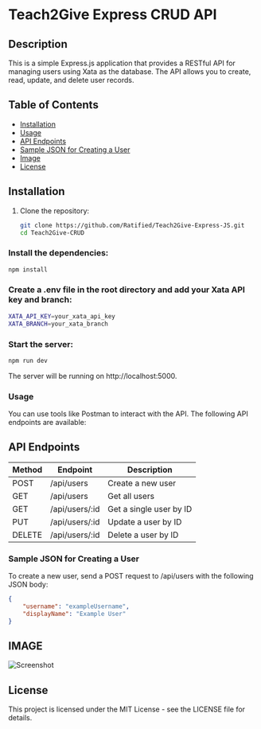 # Teach2Give Express CRUD API

## Description

This is a simple Express.js application that provides a RESTful API for managing users using Xata as the database. The API allows you to create, read, update, and delete user records.

## Table of Contents

- [Installation](#installation)
- [Usage](#usage)
- [API Endpoints](#api-endpoints)
- [Sample JSON for Creating a User](#sample-json-for-creating-a-user)
- [Image](#image)
- [License](#license)

## Installation

1. Clone the repository:
   ```bash
   git clone https://github.com/Ratified/Teach2Give-Express-JS.git
   cd Teach2Give-CRUD
    ```
### Install the dependencies:
```bash
npm install
```

### Create a .env file in the root directory and add your Xata API key and branch:
```bash
XATA_API_KEY=your_xata_api_key
XATA_BRANCH=your_xata_branch
```

### Start the server:
```bash
npm run dev
```
The server will be running on http://localhost:5000.

### Usage
You can use tools like Postman to interact with the API. The following API endpoints are available:

## API Endpoints
| Method  |	Endpoint  |	Description |
| ------  | --------  | ----------- |
|  POST	  |/api/users	  |  Create a new user|
| GET	  | /api/users    |	Get all users
| GET	  | /api/users/:id | Get a single user by ID
| PUT	| /api/users/:id	| Update a user by ID
| DELETE |	/api/users/:id | Delete a user by ID

### Sample JSON for Creating a User
To create a new user, send a POST request to /api/users with the following JSON body:
```json
{
    "username": "exampleUsername",
    "displayName": "Example User"
}
```

## IMAGE
![Screenshot]('./src/assets/images/screenshot.png')

## License
This project is licensed under the MIT License - see the LICENSE file for details.